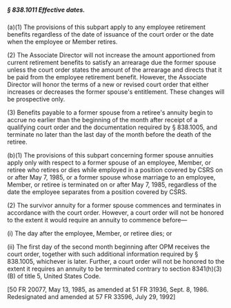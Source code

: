 ##### § 838.1011 Effective dates. #####

(a)(1) The provisions of this subpart apply to any employee retirement benefits regardless of the date of issuance of the court order or the date when the employee or Member retires.

(2) The Associate Director will not increase the amount apportioned from current retirement benefits to satisfy an arrearage due the former spouse unless the court order states the amount of the arrearage and directs that it be paid from the employee retirement benefit. However, the Associate Director will honor the terms of a new or revised court order that either increases or decreases the former spouse's entitlement. These changes will be prospective only.

(3) Benefits payable to a former spouse from a retiree's annuity begin to accrue no earlier than the beginning of the month after receipt of a qualifying court order and the documentation required by § 838.1005, and terminate no later than the last day of the month before the death of the retiree.

(b)(1) The provisions of this subpart concerning former spouse annuities apply only with respect to a former spouse of an employee, Member, or retiree who retires or dies while employed in a position covered by CSRS on or after May 7, 1985, or a former spouse whose marriage to an employee, Member, or retiree is terminated on or after May 7, 1985, regardless of the date the employee separates from a position covered by CSRS.

(2) The survivor annuity for a former spouse commences and terminates in accordance with the court order. However, a court order will not be honored to the extent it would require an annuity to commence before—

(i) The day after the employee, Member, or retiree dies; or

(ii) The first day of the second month beginning after OPM receives the court order, together with such additional information required by § 838.1005, whichever is later. Further, a court order will not be honored to the extent it requires an annuity to be terminated contrary to section 8341(h)(3)(B) of title 5, United States Code.

[50 FR 20077, May 13, 1985, as amended at 51 FR 31936, Sept. 8, 1986. Redesignated and amended at 57 FR 33596, July 29, 1992]